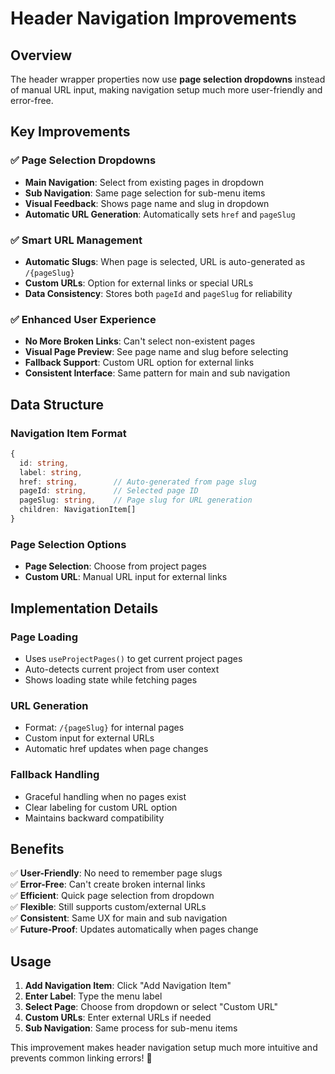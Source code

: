# Header Navigation Improvements

## Overview

The header wrapper properties now use **page selection dropdowns** instead of manual URL input, making navigation setup much more user-friendly and error-free.

## Key Improvements

### ✅ **Page Selection Dropdowns**
- **Main Navigation**: Select from existing pages in dropdown
- **Sub Navigation**: Same page selection for sub-menu items
- **Visual Feedback**: Shows page name and slug in dropdown
- **Automatic URL Generation**: Automatically sets `href` and `pageSlug`

### ✅ **Smart URL Management**
- **Automatic Slugs**: When page is selected, URL is auto-generated as `/{pageSlug}`
- **Custom URLs**: Option for external links or special URLs
- **Data Consistency**: Stores both `pageId` and `pageSlug` for reliability

### ✅ **Enhanced User Experience**
- **No More Broken Links**: Can't select non-existent pages
- **Visual Page Preview**: See page name and slug before selecting
- **Fallback Support**: Custom URL option for external links
- **Consistent Interface**: Same pattern for main and sub navigation

## Data Structure

### **Navigation Item Format**
```typescript
{
  id: string,
  label: string,
  href: string,        // Auto-generated from page slug
  pageId: string,      // Selected page ID
  pageSlug: string,    // Page slug for URL generation
  children: NavigationItem[]
}
```

### **Page Selection Options**
- **Page Selection**: Choose from project pages
- **Custom URL**: Manual URL input for external links

## Implementation Details

### **Page Loading**
- Uses `useProjectPages()` to get current project pages
- Auto-detects current project from user context
- Shows loading state while fetching pages

### **URL Generation**
- Format: `/{pageSlug}` for internal pages
- Custom input for external URLs
- Automatic href updates when page changes

### **Fallback Handling**
- Graceful handling when no pages exist
- Clear labeling for custom URL option
- Maintains backward compatibility

## Benefits

✅ **User-Friendly**: No need to remember page slugs  
✅ **Error-Free**: Can't create broken internal links  
✅ **Efficient**: Quick page selection from dropdown  
✅ **Flexible**: Still supports custom/external URLs  
✅ **Consistent**: Same UX for main and sub navigation  
✅ **Future-Proof**: Updates automatically when pages change  

## Usage

1. **Add Navigation Item**: Click "Add Navigation Item"
2. **Enter Label**: Type the menu label
3. **Select Page**: Choose from dropdown or select "Custom URL"
4. **Custom URLs**: Enter external URLs if needed
5. **Sub Navigation**: Same process for sub-menu items

This improvement makes header navigation setup much more intuitive and prevents common linking errors! 🚀
